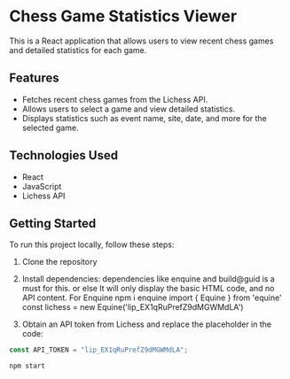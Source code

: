 # Chess Game Statistics Viewer

This is a React application that allows users to view recent chess games and detailed statistics for each game.

## Features

- Fetches recent chess games from the Lichess API.
- Allows users to select a game and view detailed statistics.
- Displays statistics such as event name, site, date, and more for the selected game.

## Technologies Used

- React
- JavaScript
- Lichess API

## Getting Started

To run this project locally, follow these steps:

1. Clone the repository


2. Install dependencies: dependencies like enquine and build@guid is a must for this. or else It will only display the basic HTML code, and no API content.
   For Enquine
   npm i enquine
   import { Equine } from 'equine'
   const lichess = new Equine('lip_EX1qRuPrefZ9dMGWMdLA')


4. Obtain an API token from Lichess and replace the placeholder in the code: 

```javascript
const API_TOKEN = "lip_EX1qRuPrefZ9dMGWMdLA";

npm start
